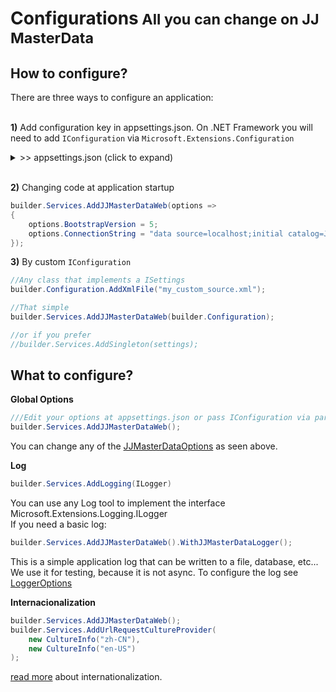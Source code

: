<h1>Configurations<small> All you can change on JJ MasterData</small></h1>

## How to configure?

There are three ways to configure an application:
<br><br>

**1)** Add configuration key in appsettings.json. On .NET Framework you will need to add `IConfiguration` via `Microsoft.Extensions.Configuration`

<details><summary> >> appsettings.json (click to expand)</summary><br>

> [!TIP] 
> To autocomplete with JJMasterData keys in your text editor, put this URL in the JSON Schema.
https://raw.githubusercontent.com/JJConsulting/JJMasterData.JsonSchema/main/JJMasterData.JsonSchema/jjmasterdata.json

```json
{
  "AllowedHosts": "*",
  "ConnectionStrings": {
    "ConnectionString": "data source=data source=localhost;initial catalog=JJMasterData;Integrated Security=True"
  },
  "JJMasterData": {
    "TableName": "tb_masterdata",
    "ResourcesTableName": "tb_masterdata_resources",
    "PrefixGetProc": "jj_get{tablename}",
    "PrefixSetProc": "jj_set{tablename}",
    "BootstrapVersion":5,
    "Theme": "dark-blue",
    "Logger": {
      "Table": {
        "Name": "tb_masterdata_log"
      },
      "FileName": "yyyyMMdd_applog.txt",
      "WriteInDatabase": "All",
      "WriteInFile": "All"
    },
    "Swagger": {
      "DarkMode": true,
      "Enable": true
    }
  },
  "Logging": {
    "LogLevel": {
      "Default": "Information",
      "Microsoft.AspNetCore": "Warning"
    }
  }
}
```
</details>

<br>


**2)** Changing code at application startup
```cs
builder.Services.AddJJMasterDataWeb(options =>
{
    options.BootstrapVersion = 5;
    options.ConnectionString = "data source=localhost;initial catalog=JJMasterData;Integrated Security=True";
});
```


**3)** By custom `IConfiguration`
```cs
//Any class that implements a ISettings
builder.Configuration.AddXmlFile("my_custom_source.xml");

//That simple
builder.Services.AddJJMasterDataWeb(builder.Configuration);

//or if you prefer
//builder.Services.AddSingleton(settings);
```

## What to configure?

**Global Options**
```cs
///Edit your options at appsettings.json or pass IConfiguration via parameter.
builder.Services.AddJJMasterDataWeb();
```
You can change any of the [JJMasterDataOptions](https://portal.jjconsulting.tech/jjdoc/lib/JJMasterData.Commons.Options.JJMasterDataOptions.html) as seen above.
<br>

**Log**

```cs
builder.Services.AddLogging(ILogger)
```

You can use any Log tool to implement the interface 
Microsoft.Extensions.Logging.ILogger
<br>
If you need a basic log:

```cs
builder.Services.AddJJMasterDataWeb().WithJJMasterDataLogger();
```

This is a simple application log that can be written to a file, database, etc... 
We use it for testing, because it is not async. To configure the log see [LoggerOptions](https://portal.jjconsulting.tech/jjdoc/lib/JJMasterData.Commons.Logging.LoggerOptions.html)


**Internacionalization**
```cs
builder.Services.AddJJMasterDataWeb();
builder.Services.AddUrlRequestCultureProvider(
    new CultureInfo("zh-CN"),
    new CultureInfo("en-US")
);
```
[read more](internationalization.md) about internationalization.
<br>


